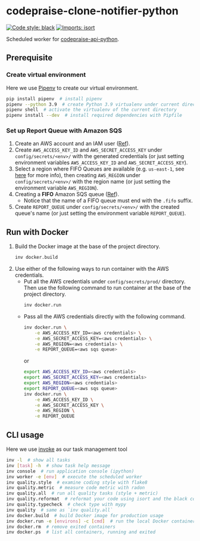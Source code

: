 # codepraise-clone-notifier-python
[![Code style: black](https://img.shields.io/badge/code%20style-black-000000.svg)](https://github.com/psf/black)
[![Imports: isort](https://img.shields.io/badge/%20imports-isort-%231674b1?style=flat&labelColor=ef8336)](https://pycqa.github.io/isort/)

Scheduled worker for  [codepraise-api-python](https://github.com/as10896/codepraise-api-python).

## Prerequisite
### Create virtual environment
Here we use [Pipenv](https://pipenv.pypa.io/en/latest/) to create our virtual environment.

```bash
pip install pipenv  # install pipenv
pipenv --python 3.9  # create Python 3.9 virtualenv under current directory
pipenv shell  # activate the virtualenv of the current directory
pipenv install --dev  # install required dependencies with Pipfile
```

### Set up Report Queue with Amazon SQS 
1. Create an AWS account and an IAM user ([Ref](https://docs.aws.amazon.com/AWSSimpleQueueService/latest/SQSDeveloperGuide/sqs-setting-up.html)).
2. Create `AWS_ACCESS_KEY_ID` and `AWS_SECRET_ACCESS_KEY` under `config/secrets/<env>/` with the generated credentials (or just setting environment variables `AWS_ACCESS_KEY_ID` and `AWS_SECRET_ACCESS_KEY`).
3. Select a region where FIFO Queues are available (e.g. `us-east-1`, see [here](https://aws.amazon.com/about-aws/whats-new/2019/02/amazon-sqs-fifo-qeues-now-available-in-15-aws-regions/) for more info), then creating `AWS_REGION` under `config/secrets/<env>/` with the region name (or just setting the environment variable `AWS_REGION`).
3. Creating a **FIFO** Amazon SQS queue ([Ref](https://docs.aws.amazon.com/AWSSimpleQueueService/latest/SQSDeveloperGuide/sqs-configure-create-queue.html)).
    * Notice that the name of a FIFO queue must end with the `.fifo` suffix.
4. Create `REPORT_QUEUE` under `config/secrets/<env>/` with the created queue's name (or just setting the environment variable `REPORT_QUEUE`).

## Run with Docker
1. Build the Docker image at the base of the project directory.
    ```bash
    inv docker.build
    ```
2. Use either of the following ways to run container with the AWS credentials.
    * Put all the AWS credentials under `config/secrets/prod/` directory. Then use the following command to run container at the base of the project directory.
        ```bash
        inv docker.run
        ```
    * Pass all the AWS credentials directly with the following command.
        ```bash
        inv docker.run \
            -e AWS_ACCESS_KEY_ID=<aws credentials> \
            -e AWS_SECRET_ACCESS_KEY=<aws credentials> \
            -e AWS_REGION=<aws credentials> \
            -e REPORT_QUEUE=<aws sqs queue>
        ```
        or
        ```bash
        export AWS_ACCESS_KEY_ID=<aws credentials>
        export AWS_SECRET_ACCESS_KEY=<aws credentials>
        export AWS_REGION=<aws credentials>
        export REPORT_QUEUE=<aws sqs queue>
        inv docker.run \
            -e AWS_ACCESS_KEY_ID \
            -e AWS_SECRET_ACCESS_KEY \
            -e AWS_REGION \
            -e REPORT_QUEUE
        ```


## CLI usage
Here we use [invoke](https://docs.pyinvoke.org/) as our task management tool

```bash
inv -l  # show all tasks
inv [task] -h  # show task help message
inv console  # run application console (ipython)
inv worker -e [env]  # execute the scheduled worker
inv quality.style  # examine coding style with flake8
inv quality.metric  # measure code metric with radon
inv quality.all  # run all quality tasks (style + metric)
inv quality.reformat  # reformat your code using isort and the black coding style
inv quality.typecheck  # check type with mypy
inv quality  # same as `inv quality.all`
inv docker.build  # build Docker image for production usage
inv docker.run -e [environs] -c [cmd]  # run the local Docker container as a worker
inv docker.rm  # remove exited containers
inv docker.ps  # list all containers, running and exited
```
